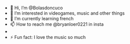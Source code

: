 - 👋 Hi, I’m @Bolasdoncuco
- 👀 I’m interested in videogames, music and other things
- 🌱 I’m currently learning french
- 📫 How to reach me @bryanloer0221 in insta
- 
- ⚡ Fun fact: I love the music so much
<!---
Bolasdoncuco/Bolasdoncuco is a ✨ special ✨ repository because its `README.md` (this file) appears on your GitHub profile.
You can click the Preview link to take a look at your changes.
--->
